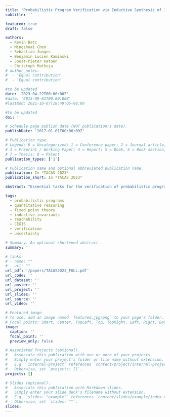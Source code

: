 ```yaml
---
title: 'Probabilistic Program Verification via Inductive Synthesis of Inductive Invariants'
subtitle: ''

featured: true
draft: false

authors:
  - Kevin Batz
  - Mingshuai Chen
  - Sebastian Junges
  - Benjamin Lucien Kaminski
  - Joost-Pieter Katoen
  - Christoph Matheja
# author_notes:
#  - 'Equal contribution'
#  - 'Equal contribution'

#to be updated
date: '2023-04-22T00:00:00Z'
#date: '2015-09-01T00:00:00Z'
#lastmod: 2021-10-07T18:49:05-06:00

#to be updated
doi: ''

# Schedule page publish date (NOT publication's date).
publishDate: '2017-01-01T00:00:00Z'

# Publication type.
# Legend: 0 = Uncategorized; 1 = Conference paper; 2 = Journal article;
# 3 = Preprint / Working Paper; 4 = Report; 5 = Book; 6 = Book section;
# 7 = Thesis; 8 = Patent
publication_types: ['1']

# Publication name and optional abbreviated publication name.
publication: In *TACAS 2023*
publication_short: In *TACAS 2023*

abstract: "Essential tasks for the verification of probabilistic programs include bounding expected outcomes and proving termination in finite expected runtime. We contribute a simple yet effective *inductive synthesis* approach for proving such *quantitative reachability properties* by generating *inductive invariants* on *source-code level*. Our implementation shows promise: It finds invariants for (in)finite-state programs, can beat state-of-the-art probabilistic model checkers, and is competitive with modern tools dedicated to invariant synthesis and expected runtime reasoning."

tags:
  - probabilistic programs
  - quantitative reasoning
  - fixed point theory
  - inductive invariants
  - reachability
  - CEGIS
  - verification
  - uncertainty

# Summary. An optional shortened abstract.
summary: ''

# links:
# - name: ""
#   url: ""
url_pdf: '/papers/TACAS2023_FULL.pdf'
url_code: ''
url_dataset: ''
url_poster: ''
url_project: ''
url_slides: ''
url_source: ''
url_video: ''

# Featured image
# To use, add an image named `featured.jpg/png` to your page's folder.
# Focal points: Smart, Center, TopLeft, Top, TopRight, Left, Right, BottomLeft, Bottom, BottomRight.
image:
  caption: ''
  focal_point: ''
  preview_only: false

# Associated Projects (optional).
#   Associate this publication with one or more of your projects.
#   Simply enter your project's folder or file name without extension.
#   E.g. `internal-project` references `content/project/internal-project/index.md`.
#   Otherwise, set `projects: []`.
projects: []

# Slides (optional).
#   Associate this publication with Markdown slides.
#   Simply enter your slide deck's filename without extension.
#   E.g. `slides: "example"` references `content/slides/example/index.md`.
#   Otherwise, set `slides: ""`.
slides:
---
```


<!-- {{% callout note %}}
Click the _Cite_ button above to demo the feature to enable visitors to import publication metadata into their reference management software.
{{% /callout %}} -->
